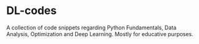 # DL-codes
A collection of code snippets regarding Python Fundamentals, Data Analysis, Optimization and Deep Learning.
Mostly for educative purposes.
